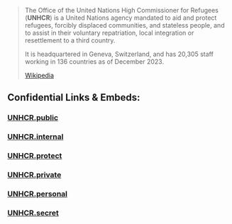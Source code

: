 
> The Office of the United Nations High Commissioner for Refugees (**UNHCR**) 
> is a United Nations agency mandated 
> to aid and protect refugees, forcibly displaced communities, and stateless people, 
> and to assist in their voluntary repatriation, local integration or resettlement to a third country. 
> 
> It is headquartered in Geneva, Switzerland, 
> and has 20,305 staff working in 136 countries as of December 2023.
>
> [Wikipedia](https://en.wikipedia.org/wiki/United%20Nations%20High%20Commissioner%20for%20Refugees)


## Confidential Links & Embeds: 

### [UNHCR.public](/_public\UN(United_Nations)/UNHCR.public.md) 

### [UNHCR.internal](/_internal\UN(United_Nations)/UNHCR.internal.md) 

### [UNHCR.protect](/_protect\UN(United_Nations)/UNHCR.protect.md) 

### [UNHCR.private](/_private\UN(United_Nations)/UNHCR.private.md) 

### [UNHCR.personal](/_personal\UN(United_Nations)/UNHCR.personal.md) 

### [UNHCR.secret](/_secret\UN(United_Nations)/UNHCR.secret.md)


